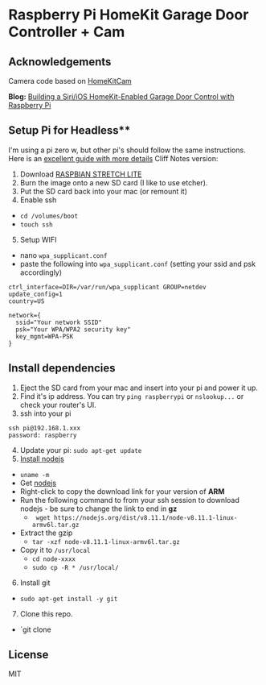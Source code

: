 # Raspberry Pi HomeKit Garage Door Controller + Cam

## Acknowledgements
Camera code based on [HomeKitCam](https://github.com/Didel/HomeKitCam)

**Blog:** [Building a Siri/iOS HomeKit-Enabled Garage Door Control with Raspberry Pi](https://spin.atomicobject.com/2017/08/20/siri-homekit-raspberry-pi-hardware/)

## Setup Pi for Headless**
I'm using a pi zero w, but other pi's should follow the same instructions.  Here is an [excellent guide with more details](https://hackernoon.com/raspberry-pi-headless-install-462ccabd75d0)
Cliff Notes version:
1. Download [RASPBIAN STRETCH LITE](https://www.raspberrypi.org/downloads/raspbian/)
2. Burn the image onto a new SD card (I like to use etcher).
3. Put the SD card back into your mac (or remount it)
4. Enable ssh
  * `cd /volumes/boot`
  * `touch ssh`
5. Setup WIFI
  * nano `wpa_supplicant.conf`
  * paste the following into `wpa_supplicant.conf` (setting your ssid and psk accordingly)
  ```
ctrl_interface=DIR=/var/run/wpa_supplicant GROUP=netdev
update_config=1
country=US

network={
	ssid="Your network SSID"
	psk="Your WPA/WPA2 security key"
	key_mgmt=WPA-PSK
}
  ```
## Install dependencies
1. Eject the SD card from your mac and insert into your pi and power it up.
2. Find it's ip address.  You can try `ping raspberrypi` or `nslookup...` or check your router's UI.
3. ssh into your pi
```
ssh pi@192.168.1.xxx
password: raspberry
```
4. Update your pi:
`sudo apt-get update`
5. [Install nodejs](http://www.instructables.com/id/Install-Nodejs-and-Npm-on-Raspberry-Pi/)
 * `uname -m`
 * Get [nodejs](https://nodejs.org/en/download/)
 * Right-click to copy the download link for your version of **ARM**
 * Run the following command to from your ssh session to download nodejs - be sure to change the link to end in **gz**
   * ` wget https://nodejs.org/dist/v8.11.1/node-v8.11.1-linux-armv6l.tar.gz`
 * Extract the gzip
   * `tar -xzf node-v8.11.1-linux-armv6l.tar.gz`
 * Copy it to `/usr/local`
   * `cd node-xxxx`
   * `sudo cp -R * /usr/local/`
6. Install git
 * `sudo apt-get install -y git`
7. Clone this repo.
 * `git clone 
## License
MIT
